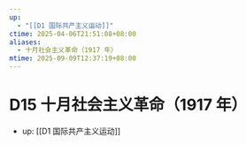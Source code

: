 ```yaml
---
up:
  - "[[D1 国际共产主义运动]]"
ctime: 2025-04-06T21:51:08+08:00
aliases:
  - 十月社会主义革命（1917 年）
mtime: 2025-09-09T12:37:19+08:00
---
```


# D15 十月社会主义革命（1917 年）

- up: [[D1 国际共产主义运动]]
